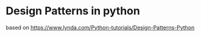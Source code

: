 # Design Patterns in python

based on https://www.lynda.com/Python-tutorials/Design-Patterns-Python


